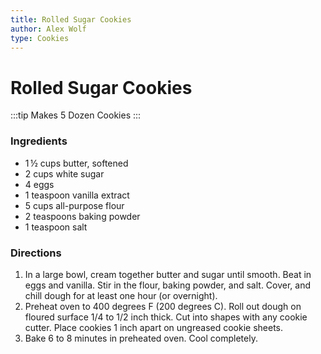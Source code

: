 ```yaml
---
title: Rolled Sugar Cookies
author: Alex Wolf
type: Cookies
---
```


# Rolled Sugar Cookies

:::tip
Makes 5 Dozen Cookies
:::

### Ingredients

* 1 ½ cups butter, softened
* 2 cups white sugar
* 4 eggs
* 1 teaspoon vanilla extract
* 5 cups all-purpose flour
* 2 teaspoons baking powder
* 1 teaspoon salt

### Directions

1. In a large bowl, cream together butter and sugar until smooth. Beat in eggs and vanilla. Stir in the flour, baking powder, and salt. Cover, and chill dough for at least one hour (or overnight).
1. Preheat oven to 400 degrees F (200 degrees C). Roll out dough on floured surface 1/4 to 1/2 inch thick. Cut into shapes with any cookie cutter. Place cookies 1 inch apart on ungreased cookie sheets.
1. Bake 6 to 8 minutes in preheated oven. Cool completely.
